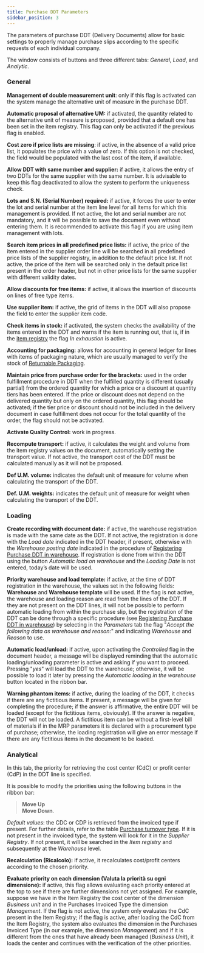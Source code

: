 ```yaml
---
title: Purchase DDT Parameters
sidebar_position: 3
---
```


The parameters of purchase DDT (Delivery Documents) allow for basic settings to properly manage purchase slips according to the specific requests of each individual company.

The window consists of buttons and three different tabs: *General*, *Load*, and *Analytic*.

### General

**Management of double measurement unit**: only if this flag is activated can the system manage the alternative unit of measure in the purchase DDT.

**Automatic proposal of alternative UM:** if activated, the quantity related to the alternative unit of measure is proposed, provided that a default one has been set in the item registry. This flag can only be activated if the previous flag is enabled.

**Cost zero if price lists are missing**: if active, in the absence of a valid price list, it populates the price with a value of zero. If this option is not checked, the field would be populated with the last cost of the item, if available.

**Allow DDT with same number and supplier:** if active, it allows the entry of two DDTs for the same supplier with the same number. It is advisable to keep this flag deactivated to allow the system to perform the uniqueness check.

**Lots and S.N. (Serial Number) required:** if active, it forces the user to enter the lot and serial number at the item line level for all items for which this management is provided. If not active, the lot and serial number are not mandatory, and it will be possible to save the document even without entering them. It is recommended to activate this flag if you are using item management with lots.

**Search item prices in all predefined price lists:** if active, the price of the item entered in the supplier order line will be searched in all predefined price lists of the supplier registry, in addition to the default price list. If not active, the price of the item will be searched only in the default price list present in the order header, but not in other price lists for the same supplier with different validity dates.

**Allow discounts for free items:** if active, it allows the insertion of discounts on lines of free type items.

**Use supplier item:** if active, the grid of items in the DDT will also propose the field to enter the supplier item code.

**Check items in stock:** if activated, the system checks the availability of the items entered in the DDT and warns if the item is running out, that is, if in the [item registry](/docs/erp-home/registers/items/create-new-item) the flag *In exhaustion* is active.

**Accounting for packaging:** allows for accounting in general ledger for lines with items of packaging nature, which are usually managed to verify the stock of [Returnable Packaging](/docs/configurations/tables/logistics/package-to-be-returned).

**Maintain price from purchase order for the brackets:** used in the order fulfillment procedure in DDT when the fulfilled quantity is different (usually partial) from the ordered quantity for which a price or a discount at quantity tiers has been entered. If the price or discount does not depend on the delivered quantity but only on the ordered quantity, this flag should be activated; if the tier price or discount should not be included in the delivery document in case fulfillment does not occur for the total quantity of the order, the flag should not be activated.

**Activate Quality Control:** work in progress.

**Recompute transport:** if active, it calculates the weight and volume from the item registry values on the document, automatically setting the transport value. If not active, the transport cost of the DDT must be calculated manually as it will not be proposed.

**Def U.M. volume:** indicates the default unit of measure for volume when calculating the transport of the DDT.

**Def. U.M. weights:** indicates the default unit of measure for weight when calculating the transport of the DDT.

### Loading

**Create recording with document date:** if active, the warehouse registration is made with the same date as the DDT. If not active, the registration is done with the *Load date* indicated in the DDT header, if present, otherwise with the *Warehouse posting date* indicated in the procedure of [Registering Purchase DDT in warehouse](/docs/purchase/purchase-delivery-note/procedures/load-delivery-notes-on-warehouse). If registration is done from within the DDT using the button *Automatic load on warehouse* and the *Loading Date* is not entered, today’s date will be used.

**Priority warehouse and load template:** if active, at the time of DDT registration in the warehouse, the values set in the following fields: **Warehouse** and **Warehouse template** will be used. If the flag is not active, the warehouse and loading reason are read from the lines of the DDT. If they are not present on the DDT lines, it will not be possible to perform automatic loading from within the purchase slip, but the registration of the DDT can be done through a specific procedure (see [Registering Purchase DDT in warehouse](/docs/purchase/purchase-delivery-note/procedures/load-delivery-notes-on-warehouse)) by selecting in the *Parameters* tab the flag "*Accept the following data as warehouse and reason:*" and indicating *Warehouse* and *Reason* to use.

**Automatic load/unload:** if active, upon activating the *Controlled* flag in the document header, a message will be displayed reminding that the automatic loading/unloading parameter is active and asking if you want to proceed. Pressing "*yes*" will load the DDT to the warehouse; otherwise, it will be possible to load it later by pressing the *Automatic loading in the warehouse* button located in the ribbon bar.

**Warning phantom items:** if active, during the loading of the DDT, it checks if there are any fictitious items. If present, a message will be given for completing the procedure; if the answer is affirmative, the entire DDT will be loaded (except for the fictitious items, obviously). If the answer is negative, the DDT will not be loaded. A fictitious item can be without a first-level bill of materials if in the MRP parameters it is declared with a procurement type of purchase; otherwise, the loading registration will give an error message if there are any fictitious items in the document to be loaded.

### Analytical

In this tab, the priority for retrieving the cost center (CdC) or profit center (CdP) in the DDT line is specified.

It is possible to modify the priorities using the following buttons in the ribbon bar:

> **Move Up**       
> **Move Down**.

*Default values*: the CDC or CDP is retrieved from the invoiced type if present. For further details, refer to the table [Purchase turnover type](/docs/configurations/tables/purchase/purchase-invoices-type). If it is not present in the invoiced type, the system will look for it in the *Supplier Registry*. If not present, it will be searched in the *Item registry* and subsequently at the *Warehouse* level.

**Recalculation (Ricalcolo):** if active, it recalculates cost/profit centers according to the chosen priority.

**Evaluate priority on each dimension (Valuta la priorità su ogni dimensione):** if active, this flag allows evaluating each priority entered at the top to see if there are further dimensions not yet assigned. For example, suppose we have in the Item Registry the cost center of the dimension *Business unit* and in the Purchases Invoiced Type the dimension *Management*. If the flag is not active, the system only evaluates the CdC present in the Item Registry; if the flag is active, after loading the CdC from the Item Registry, the system also evaluates the dimension in the Purchases Invoiced Type (in our example, the dimension *Management*) and if it is different from the ones that have already been managed (*Business Unit*), it loads the center and continues with the verification of the other priorities.